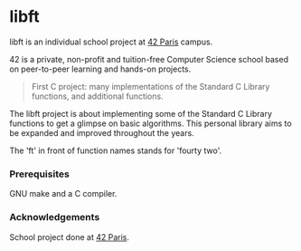 # libft

libft is an individual school project at [42 Paris](https://www.42.fr) campus.

42 is a private, non-profit and tuition-free Computer Science school based on peer-to-peer learning and hands-on projects.

> First C project: many implementations of the Standard C Library functions, and additional functions.

The libft project is about implementing some of the Standard C Library functions to get a glimpse on basic algorithms. This personal library aims to be expanded and improved throughout the years.

The 'ft' in front of function names stands for 'fourty two'.

### Prerequisites

GNU make and a C compiler.

### Acknowledgements

School project done at [42 Paris](https://www.42.fr).
